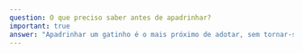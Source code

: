 ```yaml
---
question: O que preciso saber antes de apadrinhar?
important: true
answer: "Apadrinhar um gatinho é o mais próximo de adotar, sem tornar-se o tutor responsável. Você estará ajudando com um valor mensal para que o animal receba a alimentação, vacinação e medicação adequada.\n\nExistem algumas regras para o apadrinhamento:\n\n* Limite de 3 gatos apadrinhados;\n* O apadrinhamento é efetivo até a adoção do gatinho, ou até você não conseguir mais ajudar;\n* O valor mínimo é de R$30,00 por mês, realizado através de pix.\n  * Recomendamos utilizar o pix automático, caso o seu banco disponibilize.\n\nAo preencher o formulário de apadrinhamento, você está nos autorizando a enviar regularmente notícias e cartinhas carinhosas do seu gatinho apadrinhado. \U0001F63B\n\nEscolha o gatinho para [apadrinhar](/apadrinhar)!\n"
---
```


